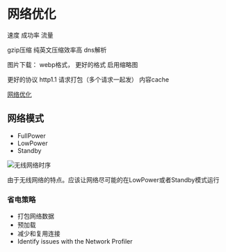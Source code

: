# 网络优化
速度
成功率
流量

gzip压缩    纯英文压缩效率高
dns解析

图片下载：
    webp格式， 更好的格式
    启用缩略图

更好的协议 http1.1
请求打包（多个请求一起发）
内容cache


[网络优化](https://developer.android.google.cn/training/efficient-downloads/efficient-network-access)
## 网络模式
- FullPower
- LowPower
- Standby

![无线网络时序](https://developer.android.google.cn/images/efficient-downloads/mobile_radio_state_machine.png)


由于无线网络的特点。应该让网络尽可能的在LowPower或者Standby模式运行

### 省电策略
- 打包网络数据
- 预加载
- 减少和复用连接
- Identify issues with the Network Profiler


